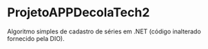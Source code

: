 # ProjetoAPPDecolaTech2
Algoritmo simples de cadastro de séries em .NET (código inalterado fornecido pela DIO).
